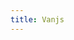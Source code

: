 ```yaml
---
title: Vanjs
---
```


<script type="text/javascript" src="./van-1.5.5.nomodule.min.js"></script>
<div id="app" class="reset no-select"></div>
